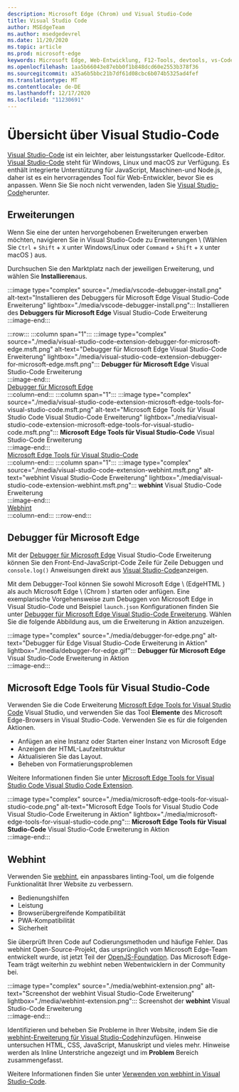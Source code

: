 ```yaml
---
description: Microsoft Edge (Chrom) und Visual Studio-Code
title: Visual Studio Code
author: MSEdgeTeam
ms.author: msedgedevrel
ms.date: 11/20/2020
ms.topic: article
ms.prod: microsoft-edge
keywords: Microsoft Edge, Web-Entwicklung, F12-Tools, devtools, vs-Code, Visual Studio-Code, Debugger, webhint
ms.openlocfilehash: 1aa5b66043e87ebb0f1b848dcd60e2553b378f36
ms.sourcegitcommit: a35a6b5bbc21b7df61d08cbc6b074b5325ad4fef
ms.translationtype: MT
ms.contentlocale: de-DE
ms.lasthandoff: 12/17/2020
ms.locfileid: "11230691"
---
```

# Übersicht über Visual Studio-Code  

[Visual Studio-Code][VisualStudioCodeDocs] ist ein leichter, aber leistungsstarker Quellcode-Editor.  [Visual Studio-Code][VisualStudioCodeDocs] steht für Windows, Linux und macOS zur Verfügung.  Es enthält integrierte Unterstützung für JavaScript, Maschinen-und Node.js, daher ist es ein hervorragendes Tool für Web-Entwickler, bevor Sie es anpassen.  Wenn Sie Sie noch nicht verwenden, laden Sie [Visual Studio-Code][VisualstudioCode]herunter.  

## Erweiterungen  

<!--todo: We want to put something like the tiles for extensions Visual Studio Code uses on this page https://code.visualstudio.com/Docs#top-extensions but I don't think this is a markdown page.  I think it's a web page.  I couldn't find anything in https://github.com/Microsoft/vscode-docs that looks like this page. In the meantime, here's what I've come up with: -->  

Wenn Sie eine der unten hervorgehobenen Erweiterungen erwerben möchten, navigieren Sie in Visual Studio-Code zu Erweiterungen \ (Wählen Sie `Ctrl` + `Shift` + `X` unter Windows/Linux oder `Command` + `Shift` + `X` unter macOS \) aus.  

Durchsuchen Sie den Marktplatz nach der jeweiligen Erweiterung, und wählen Sie **Installieren**aus.  

:::image type="complex" source="./media/vscode-debugger-install.png" alt-text="Installieren des Debuggers für Microsoft Edge Visual Studio-Code Erweiterung" lightbox="./media/vscode-debugger-install.png":::
   Installieren des **Debuggers für Microsoft Edge** Visual Studio-Code Erweiterung  
:::image-end:::  

:::row:::
   :::column span="1":::
      :::image type="complex" source="./media/visual-studio-code-extension-debugger-for-microsoft-edge.msft.png" alt-text="Debugger für Microsoft Edge Visual Studio-Code Erweiterung" lightbox="./media/visual-studio-code-extension-debugger-for-microsoft-edge.msft.png":::
         **Debugger für Microsoft Edge** Visual Studio-Code Erweiterung  
      :::image-end:::  
      [Debugger für Microsoft Edge](#debugger-for-microsoft-edge)  
   :::column-end:::
   :::column span="1":::
      :::image type="complex" source="./media/visual-studio-code-extension-microsoft-edge-tools-for-visual-studio-code.msft.png" alt-text="Microsoft Edge Tools für Visual Studio Code Visual Studio-Code Erweiterung" lightbox="./media/visual-studio-code-extension-microsoft-edge-tools-for-visual-studio-code.msft.png":::
         **Microsoft Edge Tools für Visual Studio-Code** Visual Studio-Code Erweiterung  
      :::image-end:::  
      [Microsoft Edge Tools für Visual Studio-Code](#microsoft-edge-tools-for-visual-studio-code)  
   :::column-end:::
   :::column span="1":::
      :::image type="complex" source="./media/visual-studio-code-extension-webhint.msft.png" alt-text="webhint Visual Studio-Code Erweiterung" lightbox="./media/visual-studio-code-extension-webhint.msft.png":::
         **webhint** Visual Studio-Code Erweiterung  
      :::image-end:::  
      [Webhint](#webhint)  
   :::column-end:::
:::row-end:::  

## Debugger für Microsoft Edge  

Mit der [Debugger für Microsoft Edge][VisualstudioMarketplaceDebuggerMicrosoftEdge] Visual Studio-Code Erweiterung können Sie den Front-End-JavaScript-Code Zeile für Zeile Debuggen und `console.log()` Anweisungen direkt aus [Visual Studio-Code][VisualstudioCode]anzeigen.  
      
Mit dem Debugger-Tool können Sie sowohl Microsoft Edge \ (EdgeHTML \) als auch Microsoft Edge \ (Chrom \) starten oder anfügen.  Eine exemplarische Vorgehensweise zum Debuggen von Microsoft Edge in Visual Studio-Code und Beispiel `launch.json` Konfigurationen finden Sie unter [Debugger für Microsoft Edge Visual Studio-Code Erweiterung][VisualStudioCodeDebuggerEdge].  Wählen Sie die folgende Abbildung aus, um die Erweiterung in Aktion anzuzeigen.  

:::image type="complex" source="./media/debugger-for-edge.png" alt-text="Debugger für Edge Visual Studio-Code Erweiterung in Aktion" lightbox="./media/debugger-for-edge.gif":::
   **Debugger für Microsoft Edge** Visual Studio-Code Erweiterung in Aktion  
:::image-end:::  

## Microsoft Edge Tools für Visual Studio-Code

Verwenden Sie die Code Erweiterung [Microsoft Edge Tools for Visual Studio Code][VisualstudioMarketplaceMicrosoftEdgeToolsVisualStudioCode] Visual Studio, und verwenden Sie das Tool **Elemente** des Microsoft Edge-Browsers in Visual Studio-Code.  Verwenden Sie es für die folgenden Aktionen.  

*   Anfügen an eine Instanz oder Starten einer Instanz von Microsoft Edge  
*   Anzeigen der HTML-Laufzeitstruktur  
*   Aktualisieren Sie das Layout.  
*   Beheben von Formatierungsproblemen  
    
Weitere Informationen finden Sie unter [Microsoft Edge Tools for Visual Studio Code Visual Studio Code Extension][VisualStudioCodeMicrosoftEdgeDevtoolsExtension].  <!--  Choose the following image to see the extension in action.  -->  
      
:::image type="complex" source="./media/microsoft-edge-tools-for-visual-studio-code.png" alt-text="Microsoft Edge Tools for Visual Studio Code Visual Studio-Code Erweiterung in Aktion" lightbox="./media/microsoft-edge-tools-for-visual-studio-code.png":::
   **Microsoft Edge Tools für Visual Studio-Code** Visual Studio-Code Erweiterung in Aktion  
:::image-end:::  

## Webhint  
      
Verwenden Sie [webhint][WebhintMain], ein anpassbares linting-Tool, um die folgende Funktionalität Ihrer Website zu verbessern.  

*   Bedienungshilfen
*   Leistung
*   Browserübergreifende Kompatibilität
*   PWA-Kompatibilität
*   Sicherheit

Sie überprüft Ihren Code auf Codierungsmethoden und häufige Fehler. Das webhint Open-Source-Projekt, das ursprünglich vom Microsoft Edge-Team entwickelt wurde, ist jetzt Teil der [OpenJS-Foundation][OpenjsFoundation].  Das Microsoft Edge-Team trägt weiterhin zu webhint neben Webentwicklern in der Community bei.  <!--  Choose the following image to see the extension in action.  -->  
      
:::image type="complex" source="./media/webhint-extension.png" alt-text="Screenshot der webhint Visual Studio-Code Erweiterung" lightbox="./media/webhint-extension.png":::
   Screenshot der **webhint** Visual Studio-Code Erweiterung  
:::image-end:::  
      
Identifizieren und beheben Sie Probleme in Ihrer Website, indem Sie die [webhint-Erweiterung für Visual Studio-Code][VisualstudioMarketplaceWebhint]hinzufügen.  Hinweise untersuchen HTML, CSS, JavaScript, Manuskript und vieles mehr.  Hinweise werden als Inline Unterstriche angezeigt und im **Problem** Bereich zusammengefasst.  
      
Weitere Informationen finden Sie unter [Verwenden von webhint in Visual Studio-Code][VisualStudioCodeWebhint].  

<!--links -->  

[VisualStudioCodeDebuggerEdge]: ./debugger-for-edge.md "Debugger für Microsoft Edge Visual Studio-Code Erweiterung | Microsoft docs"  
[VisualStudioCodeMicrosoftEdgeDevtoolsExtension]: ./microsoft-edge-devtools-extension.md "Microsoft Edge-devtools für Visual Studio-Code Erweiterung | Microsoft docs"  
[VisualStudioCodeWebhint]: ./webhint.md "Webhint Visual Studio-Code Erweiterung | Microsoft docs"  

[VisualstudioCode]: https://code.visualstudio.com "Visual Studio-Code"  
[VisualStudioCodeDocs]: https://code.visualstudio.com/Docs "Dokumentation | Visual Studio-Code"   

[VisualstudioMarketplaceDebuggerMicrosoftEdge]: https://marketplace.visualstudio.com/items?itemName=msjsdiag.debugger-for-edge "Debugger für Microsoft Edge | Visual Studio Marketplace"  
[VisualstudioMarketplaceMicrosoftEdgeToolsVisualStudioCode]: https://marketplace.visualstudio.com/items?itemName=ms-edgedevtools.vscode-edge-devtools "Microsoft Edge Tools für Visual Studio-Code | Visual Studio Marketplace"  

[VisualstudioMarketplaceWebhint]: https://marketplace.visualstudio.com/items?itemName=webhint.vscode-webhint "webhint | Visual Studio Marketplace"  

[WebhintMain]:  https://webhint.io "webhint"  
[OpenjsFoundation]:  https://openjsf.org "OpenJS Foundation"  
